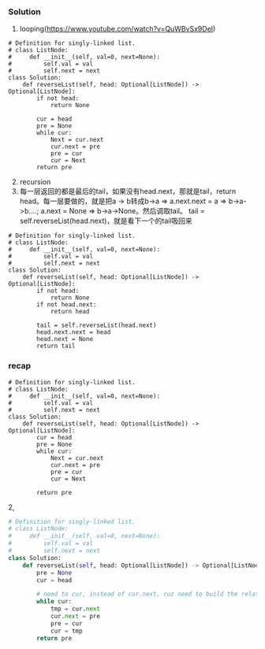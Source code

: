 ### Solution
1. looping(https://www.youtube.com/watch?v=QuWBvSx9DeI)
```
# Definition for singly-linked list.
# class ListNode:
#     def __init__(self, val=0, next=None):
#         self.val = val
#         self.next = next
class Solution:
    def reverseList(self, head: Optional[ListNode]) -> Optional[ListNode]:
        if not head: 
            return None
        
        cur = head
        pre = None
        while cur:
            Next = cur.next
            cur.next = pre
            pre = cur
            cur = Next
        return pre
```
2. recursion <br />
1. 每一层返回的都是最后的tail，如果没有head.next，那就是tail，return head。每一层要做的，就是把a -> b转成b->a => a.next.next = a => b->a->b....; a.next = None => b->a->None。然后调取tail。 tail = self.reverseList(head.next)，就是看下一个的tail吸回来
```
# Definition for singly-linked list.
# class ListNode:
#     def __init__(self, val=0, next=None):
#         self.val = val
#         self.next = next
class Solution:
    def reverseList(self, head: Optional[ListNode]) -> Optional[ListNode]:
        if not head:
            return None
        if not head.next:
            return head
        
        tail = self.reverseList(head.next)
        head.next.next = head
        head.next = None
        return tail
```

### recap
```
# Definition for singly-linked list.
# class ListNode:
#     def __init__(self, val=0, next=None):
#         self.val = val
#         self.next = next
class Solution:
    def reverseList(self, head: Optional[ListNode]) -> Optional[ListNode]:
        cur = head
        pre = None
        while cur:
            Next = cur.next
            cur.next = pre
            pre = cur
            cur = Next
            
        return pre
```
2, 
```python
# Definition for singly-linked list.
# class ListNode:
#     def __init__(self, val=0, next=None):
#         self.val = val
#         self.next = next
class Solution:
    def reverseList(self, head: Optional[ListNode]) -> Optional[ListNode]:
        pre = None
        cur = head

        # need to cur, instead of cur.next, cuz need to build the relationship between the last node and last 2 node
        while cur:
            tmp = cur.next
            cur.next = pre
            pre = cur
            cur = tmp
        return pre
```